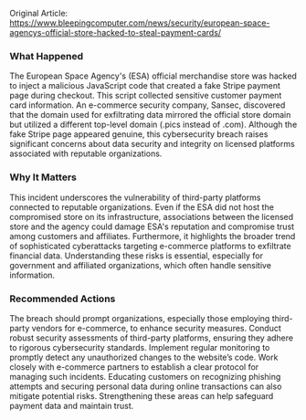 Original Article: https://www.bleepingcomputer.com/news/security/european-space-agencys-official-store-hacked-to-steal-payment-cards/

### What Happened

The European Space Agency's (ESA) official merchandise store was hacked to inject a malicious JavaScript code that created a fake Stripe payment page during checkout. This script collected sensitive customer payment card information. An e-commerce security company, Sansec, discovered that the domain used for exfiltrating data mirrored the official store domain but utilized a different top-level domain (.pics instead of .com). Although the fake Stripe page appeared genuine, this cybersecurity breach raises significant concerns about data security and integrity on licensed platforms associated with reputable organizations.

### Why It Matters

This incident underscores the vulnerability of third-party platforms connected to reputable organizations. Even if the ESA did not host the compromised store on its infrastructure, associations between the licensed store and the agency could damage ESA's reputation and compromise trust among customers and affiliates. Furthermore, it highlights the broader trend of sophisticated cyberattacks targeting e-commerce platforms to exfiltrate financial data. Understanding these risks is essential, especially for government and affiliated organizations, which often handle sensitive information.

### Recommended Actions

The breach should prompt organizations, especially those employing third-party vendors for e-commerce, to enhance security measures. Conduct robust security assessments of third-party platforms, ensuring they adhere to rigorous cybersecurity standards. Implement regular monitoring to promptly detect any unauthorized changes to the website’s code. Work closely with e-commerce partners to establish a clear protocol for managing such incidents. Educating customers on recognizing phishing attempts and securing personal data during online transactions can also mitigate potential risks. Strengthening these areas can help safeguard payment data and maintain trust.